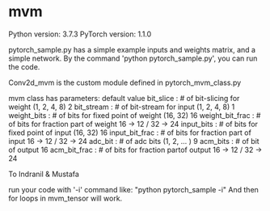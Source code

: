 # mvm

Python version: 3.7.3
PyTorch version: 1.1.0

pytorch_sample.py has a simple example inputs and weights matrix, and a simple network.
By the command 'python pytorch_sample.py', you can run the code. 

Conv2d_mvm is the custom module defined in pytorch_mvm_class.py

mvm class has parameters:                                       default value
bit_slice       : # of bit-slicing for weight (1, 2, 4, 8)            2
bit_stream      : # of bit-stream for input (1, 2, 4, 8)              1
weight_bits     : # of bits for fixed point of weight (16, 32)       16
weight_bit_frac : # of bits for fraction part of weight          16 -> 12 / 32 -> 24
input_bits      : # of bits for fixed point of input (16, 32)        16
input_bit_frac  : # of bits for fraction part of input           16 -> 12 / 32 -> 24
adc_bit         : # of adc bits (1, 2, ... )                          9
acm_bits        : # of bit of output                                 16
acm_bit_frac    : # of bits for fraction partof output           16 -> 12 / 32 -> 24


To Indranil & Mustafa

run your code with '-i' command like:
"python pytorch_sample -i"
And then for loops in mvm_tensor will work. 
